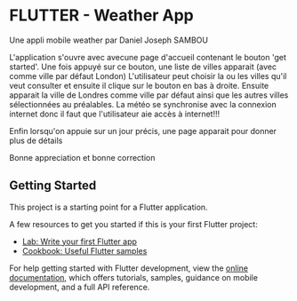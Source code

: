 # FLUTTER - Weather App

Une appli mobile weather par Daniel Joseph SAMBOU

L'application s'ouvre avec avecune page d'accueil contenant le bouton 'get started'.
Une fois appuyé sur ce bouton, une liste de villes apparait (avec comme ville par défaut London)
L'utilisateur peut choisir la ou les villes qu'il veut consulter et ensuite il clique sur le bouton en bas à droite.
Ensuite apparait la ville de Londres comme ville par défaut ainsi que les autres villes sélectionnées au préalables.
La météo se synchronise avec la connexion internet donc il faut que l'utilisateur aie accès à internet!!!

Enfin lorsqu'on appuie sur un jour précis, une page apparait pour donner plus de détails

Bonne appreciation et bonne correction

## Getting Started

This project is a starting point for a Flutter application.

A few resources to get you started if this is your first Flutter project:

- [Lab: Write your first Flutter app](https://docs.flutter.dev/get-started/codelab)
- [Cookbook: Useful Flutter samples](https://docs.flutter.dev/cookbook)

For help getting started with Flutter development, view the
[online documentation](https://docs.flutter.dev/), which offers tutorials,
samples, guidance on mobile development, and a full API reference.
